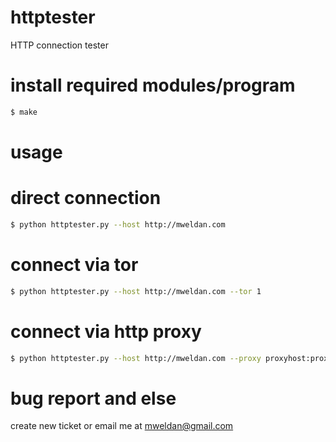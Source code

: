 httptester
==========

HTTP connection tester

install required modules/program
=================================
```bash
$ make
```


usage
=====

direct connection
=================
```bash
$ python httptester.py --host http://mweldan.com 
```

connect via tor
=================
```bash
$ python httptester.py --host http://mweldan.com --tor 1
```

connect via http proxy
=================
```bash
$ python httptester.py --host http://mweldan.com --proxy proxyhost:proxyport 
```

bug report and else
====================
create new ticket or email me at mweldan@gmail.com
